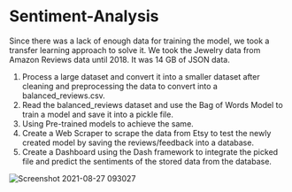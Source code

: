# Sentiment-Analysis

Since there was a lack of enough data for training the model, we took a transfer learning approach to solve it. We took the Jewelry data from Amazon Reviews data until 2018. It was 14 GB of JSON data.



1. Process a large dataset and convert it into a smaller dataset after cleaning and preprocessing the data to convert into a balanced_reviews.csv.
2. Read the balanced_reviews dataset and use the Bag of Words Model to train a model and save it into a pickle file.
3. Using Pre-trained models to achieve the same.
4. Create a Web Scraper to scrape the data from Etsy to test the newly created model by saving the reviews/feedback into a database.
5. Create a Dashboard using the Dash framework to integrate the picked file and predict the sentiments of the stored data from the database.

 
![Screenshot 2021-08-27 093027](https://user-images.githubusercontent.com/45160091/131069807-d31ed4ce-a9ba-4129-aa63-e7fb03679cc2.png)


